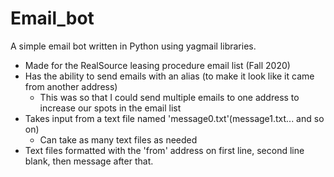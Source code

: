 # Email_bot
 A simple email bot written in Python using yagmail libraries.
 - Made for the RealSource leasing procedure email list (Fall 2020)
 - Has the ability to send emails with an alias (to make it look like it came from another address)
    - This was so that I could send multiple emails to one address to increase our spots in the email list
 - Takes input from a text file named 'message0.txt'(message1.txt... and so on)
    - Can take as many text files as needed
 - Text files formatted with the 'from' address on first line, second line blank, then message after that.  
